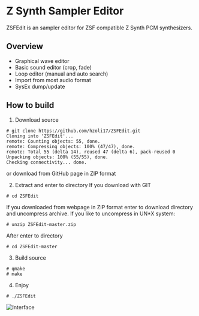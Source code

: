 # Z Synth Sampler Editor
ZSFEdit is an sampler editor for ZSF compatible Z Synth PCM synthesizers.
## Overview
* Graphical wave editor
* Basic sound editor (crop, fade)
* Loop editor (manual and auto search)
* Import from most audio format
* SysEx dump/update
## How to build
1. Download source
```
# git clone https://github.com/hzoli17/ZSFEdit.git
Cloning into 'ZSFEdit'...
remote: Counting objects: 55, done.
remote: Compressing objects: 100% (47/47), done.
remote: Total 55 (delta 14), reused 47 (delta 6), pack-reused 0
Unpacking objects: 100% (55/55), done.
Checking connectivity... done.
```
or download from GitHub page in ZIP format

2. Extract and enter to directory
If you download with GIT
```
# cd ZSFEdit
```

If you downloaded from webpage in ZIP format
enter to download directory and uncompress archive.
If you like to uncompress in UN*X system: 
```
# unzip ZSFEdit-master.zip
```
After enter to directory
```
# cd ZSFEdit-master
```

3. Build source

```
# qmake
# make
```

4. Enjoy

```
# ./ZSFEdit
```

![Interface](http://185.112.156.62/ZSF2.png) 
